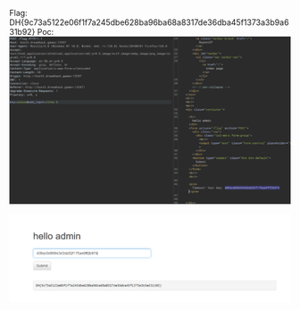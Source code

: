 Flag: DH{9c73a5122e06f1f7a245dbe628ba96ba68a8317de36dba45f1373a3b9a631b92}
Poc:
![alt text](image.png)

![alt text](image-1.png)